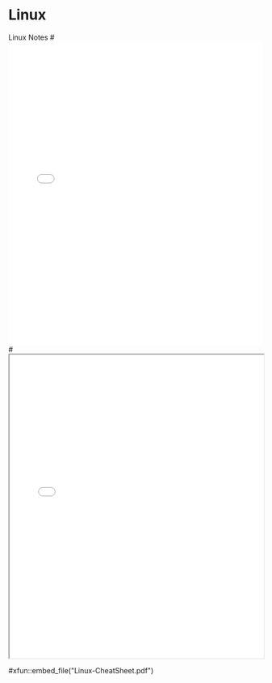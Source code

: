 # Linux
Linux Notes
#<embed src="Linux-CheatSheet.pdf" type="application/pdf" width="100%" height="600px">
<object data="Linux-CheatSheet.pdf" type="application/pdf" width="100%">
</object>
#<iframe src="Linux-CheatSheet.pdf"  width="100%" height="600px">
#</iframe>

#xfun::embed_file("Linux-CheatSheet.pdf")
